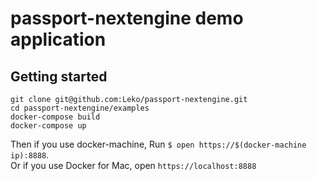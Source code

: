 
# passport-nextengine demo application

## Getting started

```
git clone git@github.com:Leko/passport-nextengine.git
cd passport-nextengine/examples
docker-compose build
docker-compose up
```

Then if you use docker-machine, Run `$ open https://$(docker-machine ip):8888`.  
Or if you use Docker for Mac, open `https://localhost:8888`

